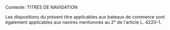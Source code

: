 Contexte: TITRES DE NAVIGATION

Les dispositions du présent titre applicables aux bateaux de commerce sont également applicables aux navires mentionnés au 2° de l'article L. 4220-1.